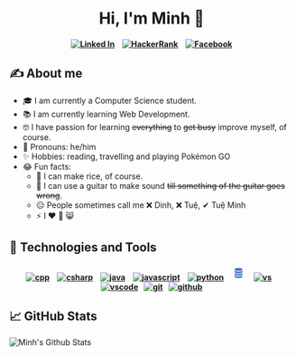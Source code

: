 <h1 align="center"> Hi, I'm Minh 👋</h1>

<h4 align="center">
<a href="https://www.linkedin.com/in/tue-minh-dinh-vo/" target="_blank"><img alt="Linked In" width="26px" src="https://img.icons8.com/color/48/000000/linkedin.png"/></a> &nbsp;&nbsp;
<a href="https://www.hackerrank.com/tue_minh" target="_blank"><img alt="HackerRank" width="26px" src="https://hrcdn.net/community-frontend/assets/favicon-ddc852f75a.png"/></a> &nbsp;&nbsp;
<a href="https://www.facebook.com/vodinhtueminh/" target="_blank"><img alt="Facebook" width="26px" src="https://img.icons8.com/fluent/48/000000/facebook-new.png"/></a>
</h4>   

<h2> ✍ About me </h2>   

- 🎓 I am currently a Computer Science student. 
- 📚 I am currently learning Web Development.
- 🤓 I have passion for learning ~~everything~~ to ~~get busy~~ improve myself, of course.
- 💬 Pronouns: he/him
- ✨ Hobbies: reading, travelling and playing Pokémon GO 
- 😂 Fun facts:
    - 🍚 I can make rice, of course.
    - 🎸 I can use a guitar to make sound ~~till something of the guitar goes wrong~~.
    - 😑 People sometimes call me ❌ Dinh, ❌ Tuệ, ✔ Tuệ Minh
    - ⚡ I ❤ 🐶 😸

<h2> 🔧 Technologies and Tools </h2>   

<h4 align="center">   
<a href="https://en.wikipedia.org/wiki/C%2B%2B" target="_blank"><img alt="cpp" width="26px" src="https://img.icons8.com/color/48/000000/c-plus-plus-logo.png" /></a> &nbsp;&nbsp;
<a href="https://en.wikipedia.org/wiki/C_Sharp_(programming_language)" target="_blank"><img alt="csharp" width="26px" src="https://img.icons8.com/color/48/000000/c-sharp-logo.png" /></a> &nbsp;&nbsp;
<a href="https://en.wikipedia.org/wiki/Java_(programming_language)" target="_blank"><img alt="java" width="26px" src="https://img.icons8.com/color/48/000000/java-coffee-cup-logo.png" /></a> &nbsp;&nbsp;
<a href="https://en.wikipedia.org/wiki/JavaScript" target="_blank"><img alt="javascript" width="26px" src="https://img.icons8.com/color/48/000000/javascript.png" /></a> &nbsp;&nbsp;
<a href="https://en.wikipedia.org/wiki/Python_(programming_language)" target="_blank"><img alt="python" width="26px" src="https://img.icons8.com/color/48/000000/python.png" /></a> &nbsp;&nbsp;
<a href="https://en.wikipedia.org/wiki/SQL" target="_blank"><img alt="python" width="26px" src="https://raw.githubusercontent.com/github/explore/master/topics/sql/sql.png" /></a> &nbsp;&nbsp;
<a href="https://en.wikipedia.org/wiki/Microsoft_Visual_Studio" target="_blank"><img alt="vs" width="26px" src="https://img.icons8.com/fluent/48/000000/visual-studio-2019.png" /></a> &nbsp;&nbsp;
<a href="https://en.wikipedia.org/wiki/Visual_Studio_Code" target="_blank"><img alt="vscode" width="26px" src="https://img.icons8.com/fluent/48/000000/visual-studio-code-2019.png" /></a>&nbsp;&nbsp;
<a href="https://en.wikipedia.org/wiki/Git" target="_blank"><img alt="git" width="26px" src="https://img.icons8.com/color/48/000000/git.png"/></a>&nbsp;&nbsp;
<a href="https://en.wikipedia.org/wiki/GitHub" target="_blank"><img alt="github" width="26px" src="https://img.icons8.com/fluent/48/000000/github.png"/></a>
</h4>   

<h2> 📈 GitHub Stats</h2>

<img alt="Minh's Github Stats" src="https://github-readme-stats.vercel.app/api?username=minhvo-dev&show_icons=true&hide_border=true&count_private=true"/>
